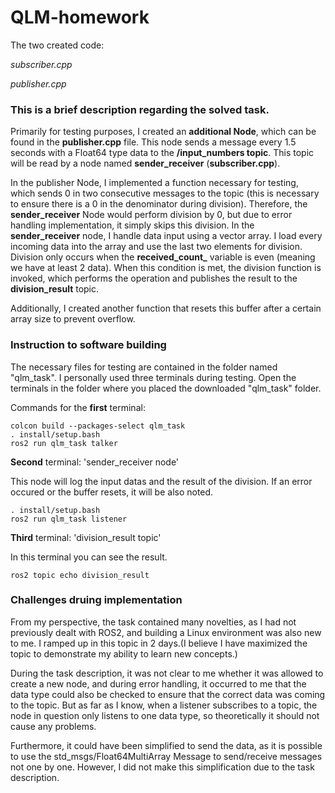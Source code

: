 # QLM-homework

The two created code:

*subscriber.cpp*

*publisher.cpp*
### This is a brief description regarding the solved task.

Primarily for testing purposes, I created an **additional Node**, which can be found in the **publisher.cpp** file.
This node sends a message every 1.5 seconds with a Float64 type data to the **/input_numbers topic**. 
This topic will be read by a node named **sender_receiver** (**subscriber.cpp**).

In the publisher Node, I implemented a function necessary for testing, which sends 0 in two consecutive messages to the topic (this is necessary to ensure there is a 0 in the denominator during division).
Therefore, the **sender_receiver** Node would perform division by 0, but due to error handling implementation, it simply skips this division.
In the **sender_receiver** node, I handle data input using a vector array. I load every incoming data into the array and use the last two elements for division. 
Division only occurs when the **received_count_** variable is even (meaning we have at least 2 data).
When this condition is met, the division function is invoked, which performs the operation and publishes the result to the **division_result** topic.

Additionally, I created another function that resets this buffer after a certain array size to prevent overflow.

### Instruction to software building
The necessary files for testing are contained in the folder named "qlm_task".
I personally used three terminals during testing.
Open the terminals in the folder where you placed the downloaded "qlm_task" folder.

Commands for the **first** terminal:
```
colcon build --packages-select qlm_task
. install/setup.bash
ros2 run qlm_task talker
```
**Second** terminal: 'sender_receiver node'

This node will log the input datas and the result of the division.
If an error occured or the buffer resets, it will be also noted.
```
. install/setup.bash
ros2 run qlm_task listener
```
**Third** terminal: 'division_result topic'

In this terminal you can see the result.
```
ros2 topic echo division_result
```
### Challenges druing implementation
From my perspective, the task contained many novelties, as I had not previously dealt with ROS2, and building a Linux environment was also new to me.
I ramped up in this topic in 2 days.(I believe I have maximized the topic to demonstrate my ability to learn new concepts.)

During the task description, it was not clear to me whether it was allowed to create a new node, and during error handling,
it occurred to me that the data type could also be checked to ensure that the correct data was coming to the topic.
But as far as I know, when a listener subscribes to a topic, the node in question only listens to one data type,
so theoretically it should not cause any problems.

Furthermore, it could have been simplified to send the data, as it is possible to use the std_msgs/Float64MultiArray Message to send/receive messages not one by one. However, I did not make this simplification due to the task description.
